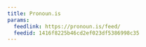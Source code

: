 ```yaml
---
title: Pronoun.is
params:
  feedlink: https://pronoun.is/feed/
  feedid: 1416f8225b46cd2ef023df5386998c35
---
```

